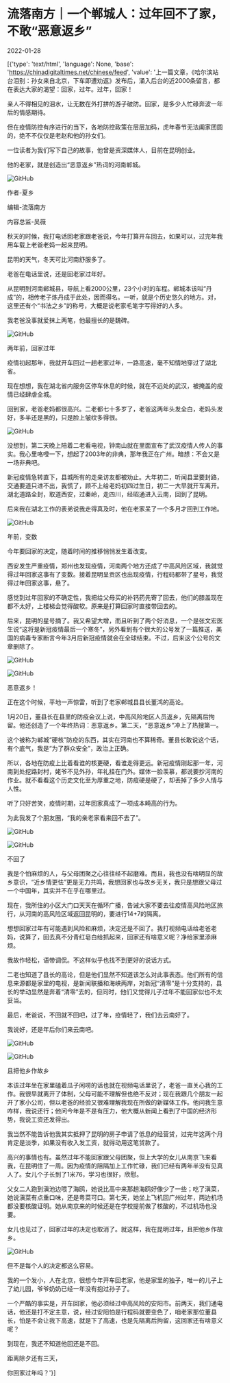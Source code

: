 # 流落南方｜一个郸城人：过年回不了家，不敢“恶意返乡”

2022-01-28

[{'type': 'text/html', 'language': None, 'base': 'https://chinadigitaltimes.net/chinese/feed', 'value': '上一篇文章，《哈尔滨站台泪别：孙女来自北京，下车即遭劝返》发布后，涌入后台的近2000条留言，都在表达大家的渴望：回家，过年。过年，回家！

亲人不得相见的泪水，让无数在外打拼的游子破防。回家，是多少人忙碌奔波一年后的情感期待。

但在疫情防控有序进行的当下，各地防控政策在层层加码，虎年春节无法阖家团圆的，绝不不仅仅是老赵和他的孙女们。

一位读者为我们写下自己的故事，他曾是资深媒体人，目前在昆明创业。

他的老家，就是创造出“恶意返乡”热词的河南郸城。

![GitHub](https://chinadigitaltimes.net/chinese/files/2022/01/post-676263-61f3702b9c210.png)

作者-夏乡

编辑-流落南方

内容总监-吴薇

秋天的时候，我打电话回老家跟老爸说，今年打算开车回去，如果可以，过完年我用车载上老爸老妈一起来昆明。

昆明的天气，冬天可比河南舒服多了。

老爸在电话里说，还是回老家过年好。

从昆明到河南郸城县，导航上看2000公里，23个小时的车程。郸城本该叫“丹成”的，相传老子炼丹成于此处，因而得名。一听，就是个历史悠久的地方。对，这里还有个“书法之乡”的称号，大概是说老家毛笔字写得好的人多。

我老爸没事就爱抹上两笔，他最擅长的是魏碑。

![GitHub](https://chinadigitaltimes.net/chinese/files/2022/01/post-676263-61f3702ba1ba2.png)

两年前，回家过年

疫情初起那年，我就开车回过一趟老家过年，一路高速，毫不知情地穿过了湖北省。

现在想想，我在湖北省内服务区停车休息的时候，就在不远处的武汉，被掩盖的疫情已经肆虐全城。

回到家，老爸老妈都很高兴。二老都七十多岁了，老爸这两年头发全白，老妈头发好，多半还是黑的，只是脸上皱纹多得很。

![GitHub](https://chinadigitaltimes.net/chinese/files/2022/01/post-676263-61f3702badb6f.)

没想到，第二天晚上陪着二老看电视，钟南山就在里面宣布了武汉疫情人传人的事实。我心里咯噔一下，想起了2003年的非典，那年我正在广州。暗想：不会又是一场非典吧。

新冠疫情急转直下，县城所有的走亲访友都被劝止。大年初二，听闻县里要封路，交通要道只进不出，我慌了，顾不上给老妈初四过生日，初二一大早就开车离开。湖北道路全封，取道西安，过秦岭，走四川，经昭通进入云南，回到了昆明。

后来我在湖北工作的表弟说我走得真及时，他在老家呆了一个多月才回到工作地。

![GitHub](https://chinadigitaltimes.net/chinese/files/2022/01/post-676263-61f3702bb4ca2.png)

年前，变数

今年要回家的决定，随着时间的推移悄悄发生着改变。

西安发生严重疫情，郑州也发现疫情，河南两个地方还成了中高风险区域，我就觉得过年回家这事有了变数。接着昆明呈贡区也出现疫情，行程码都带了星号，我觉得过年回家这事，悬了。

感觉到过年回家的不确定性，我把给父母买的补钙药先寄了回去，他们的膝盖现在都不太好，上楼梯会觉得酸软。原来是打算回家时直接带回去的。

后来，昆明的星号摘了。我又希望大增，而且听到了两个好消息，一个是张文宏医生说“这将是新冠疫情最后一个寒冬”，另外看到有个很大的公号发了一篇推送，美国的病毒专家断言今年3月后新冠疫情就会在全球结束。不过，后来这个公号的文章删除了。

![GitHub](https://chinadigitaltimes.net/chinese/files/2022/01/post-676263-61f3702bc2f63.)

![GitHub](https://chinadigitaltimes.net/chinese/files/2022/01/post-676263-61f3702bca469.png)

恶意返乡！

正在这个时候，平地一声惊雷，听到了老家郸城县县长董鸿的高论。

1月20日，董县长在县里的防疫会议上说，中高风险地区人员返乡，先隔离后拘留。他还创造了一个年终热词：恶意返乡。第二天，“恶意返乡”冲上了热搜第一。

这个被称为郸城“硬核”防疫的东西，其实在河南也不算稀奇。董县长敢说这个话，有个底气，我是“为了群众安全”，政治上正确。

所以，各地在防疫上比着看谁的核更硬，看谁走得更远。新冠疫情刚起那一年，河南到处挖路封村，姥爷不见外孙，年礼挂在门外。媒体一脸羡慕，都说要抄河南的作业。就不看看这个历史文化至为厚重之地，防疫硬是硬了，却丢掉了多少人情与人性。

听了只好苦笑，疫情时期，过年回家真成了一项成本畸高的行为。

为此我发了个朋友圈，“我的亲老家看来回不去了”。

![GitHub](https://chinadigitaltimes.net/chinese/files/2022/01/post-676263-61f3702bd3308.)

![GitHub](https://chinadigitaltimes.net/chinese/files/2022/01/post-676263-61f3702bd9f20.png)

不回了

我是个怕麻烦的人，与父母团聚之心往往经不起磨难。而且，我也没有啥明显的故乡意识，“近乡情更怯”更是无力共鸣，我想回家也与故乡无关，我只是想跟父母过一个中国年，其实并不在乎在哪里过。

现在，我所住的小区大门口天天在循环广播，告诫大家不要去往疫情高风险地区旅行，从河南的高风险区域返回昆明的，要进行14+7的隔离。

想想回家过年有可能遇到风险和麻烦，决定还是不回了。我打视频电话给老爸老妈，说算了，回去真不分青红皂白给抓起来，回家还有啥意义呢？净给家里添麻烦。

我故作轻松，语带调侃。不这样似乎也找不到更好的说话方式。

二老也知道了县长的高论，但是他们显然不知道该怎么对此事表态。他们所有的信息来源都是家里的电视，是新闻联播和海峡两岸，对新冠“清零”是十分支持的，县长的举动显然是奔着“清零”去的，但同时，他们又觉得儿子过年不能回家似也不太妥当。

最后，老爸说，不回就不回吧，过了年，疫情轻了，我们去云南好了。

我说好，还是年后你们来云南吧。

![GitHub](https://chinadigitaltimes.net/chinese/files/2022/01/post-676263-61f3702be39d4.)

![GitHub](https://chinadigitaltimes.net/chinese/files/2022/01/post-676263-61f3702be9626.png)

且把他乡作故乡

本该过年坐在家里磕着瓜子闲唠的话也就在视频电话里说了，老爸一直关心我的工作。我很早就离开了体制，父母可能不理解但也绝不反对；现在我跟几个朋友一起开了家小公司，但以老爸的经验又很难理解我现在所做的新媒体工作。他问我生意咋样，我说还行；他问今年是不是有压力，他大概从新闻上看到了中国的经济形势，我说工资还发得出。

我当然不能告诉他我其实抵押了昆明的房子申请了低息的经营贷，过完年这两个月肯定是淡季，如果没有收入发工资，就得动用这笔贷款了。

高兴的事情也有。虽然过年不能回家跟父母团聚，但上大学的女儿从南京飞来看我，在昆明住了一周。因为疫情的阻隔加上工作忙碌，我们已经有两年半没有见真人了。女儿个子长到了1米76，学习也很好，欣慰。

父女二人跑到滇池边喂了海鸥，她说比高中来那趟海鸥好像少了一些；吃了滇菜，她说滇菜有点重口味，还是粤菜可口。第七天，她坐上飞机回广州过年，两边机场都没要核酸证明。她从南京来的时候还是在学校提前做了核酸的，不过机场也没要。

女儿也见过了，回家过年的决定也取消了。就这样，我在昆明过年，且把他乡作故乡。

![GitHub](https://chinadigitaltimes.net/chinese/files/2022/01/post-676263-61f3702c0403b.)

但不是每个人的决定都这么容易。

我的一个发小，人在北京，很想今年开车回老家，他是家里的独子，唯一的儿子上了幼儿园，爷爷奶奶已经一年没有抱过孙子了。

一个严酷的事实是，开车回家，他必须经过中高风险的安阳市。前两天，我们通电话，他还是打不定主意，说，经过安阳怕是行程码就要变色了，咱老家那位董县长，怕是不会让我下高速，就是下了高速，也是先隔离后拘留，这回家还有啥意义呢？

到现在，我还不知道他回还是不回。

距离除夕还有三天，

你回家过年吗？'}]